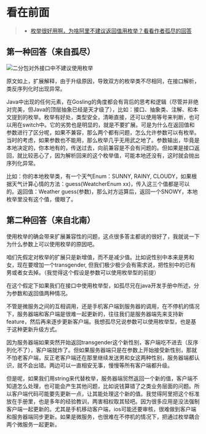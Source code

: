 看在前面
====

> * <a href="zhihu.com/question/52760637">枚举很好用啊，为啥阿里不建议返回值用枚举？看看作者孤尽的回答</a>

第一种回答（来自孤尽）
------

![二分包对外接口中不建议使用枚举](https://github.com/DemoTransfer/Java-Guide/blob/master/java/Development%20specification/picture/%E4%BA%8C%E5%88%86%E5%8C%85%E5%AF%B9%E5%A4%96%E6%8E%A5%E5%8F%A3%E4%B8%8D%E5%BB%BA%E8%AE%AE%E4%BD%BF%E7%94%A8%E6%9E%9A%E4%B8%BE.png)

原文如上，扩展解释，由于升级原因，导致双方的枚举类不尽相同，在接口解析，类反序列化时出现异常。

Java中出现的任何元素，在Gosling的角度都会有背后的思考和逻辑（尽管并非绝对完美，但Java的顶层抽象已经是天才级了），比如：接口、抽象类、注解、和本文提到的枚举。枚举有好处，类型安全，清晰直接，还可以使用等号来判断，也可以用在switch中。它的劣势也是明显的，就是不要扩展。可是为什么在返回值和参数进行了区分呢，如果不兼容，那么两个都有问题，怎么允许参数可以有枚举。当时的考虑，如果参数也不能用，那么枚举几乎无用武之地了。参数输出，毕竟是本地决定的，你本地有的，传送过去，向前兼容是不会有问题的。但如果是接口返回，就比较恶心了，因为解析回来的这个枚举值，可能本地还没有，这时就会抛出序列化异常。

比如：你的本地枚举类，有一个天气Enum：SUNNY, RAINY, CLOUDY，如果根据天气计算心情的方法：guess(WeatcherEnum xx)，传入这三个值都是可以的。返回值：Weather guess(参数)，那么对方运算后，返回一个SNOWY，本地枚举里没有这个值，傻眼了。

第二种回答（来自北南）
------

使用枚举的确会带来扩展兼容性的问题，这点很多答主都说的很好了，我就说一下为什么参数上可以使用枚举的原因吧。

咱们先假定对枚举的扩展只是新增值，而不是减少值。比如说性别中本来是男和女，现在要增加一个transgender, 但我们极少极少会有需求说，把性别中的已有男或者女去掉。（我觉得这个假设是参数可以使用枚举型的前提）

在这个假定下如果我们在接口中使用枚举型，如孤尽兄在java开发手册中所述，分为参数和返回值两种情况。

不管是微服务之间的互相调用，还是手机客户端到服务器的调用，在不停机的情况下，服务器端和客户端是很难一起更新的，往往我们是服务器端先来支持新feature，然后再来逐步更新客户端。我想孤尽兄说参数可以使用枚举型，也是基于这种更新升级方式。

因为服务器端如果突然开始返回transgender这个新性别，客户端吃不进去（反序列化不了），客户端就炸了。但如果服务器端只是在参数上开始接受新性别，那就不怕老客户端，反正老客户端还在那里继续发送男和女这两种性别，服务器端都认识，就不会出错。两边可以一直相安无事，慢慢等所有客户端都升级。

但是呢，如果我们用string来代替枚举，服务器端贸然返回一个新的值，客户端不知道怎么处理，也可能会产生其他问题，比如说钱算错了之类业务层面的问题。所以客户端代码可能要先更新一点，让其能处理这个新的值。我觉得阿里把这个标准放在手册里，也是多年的经验教训，两害相权取其轻吧。因为很多应用是没法强制客户端一起更新的。尤其是手机移动客户端，ios可能还要审核，很难做到客户端和服务器端同步更新。如果是微服务，也很难在不停机的情况下，把通过枚举耦合两个微服务一起更新。


